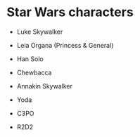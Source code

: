 # Star Wars characters

- Luke Skywalker

- Leia Organa (Princess & General)

- Han Solo

- Chewbacca

- Annakin Skywalker

- Yoda

- C3PO

- R2D2
